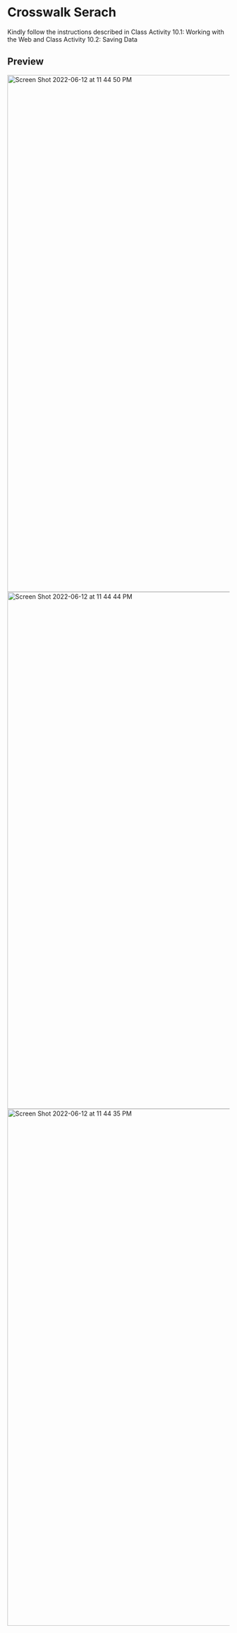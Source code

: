# Crosswalk Serach

Kindly follow the instructions described in Class Activity 10.1: Working with the Web and Class Activity 10.2: Saving Data

## Preview

<img width="1170" alt="Screen Shot 2022-06-12 at 11 44 50 PM" src="https://user-images.githubusercontent.com/36967168/173295073-a297b487-5627-4641-bb31-b070eed0b0e2.png">

<img width="1170" alt="Screen Shot 2022-06-12 at 11 44 44 PM" src="https://user-images.githubusercontent.com/36967168/173295076-677e4c1d-9a10-4df4-94ec-d38c4d1eb9af.png">

<img width="1170" alt="Screen Shot 2022-06-12 at 11 44 35 PM" src="https://user-images.githubusercontent.com/36967168/173295079-d8ba053a-f983-4af7-9a82-4a64eecc723c.png">
